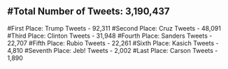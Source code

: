 #Total Number of Tweets: 3,190,437 
---
#First Place: Trump Tweets - 92,311
#Second Place: Cruz Tweets - 48,091
#Third Place: Clinton Tweets - 31,948
#Fourth Place: Sanders Tweets - 22,707
#Fifth Place: Rubio Tweets - 22,261
#Sixth Place: Kasich Tweets - 4,810
#Seventh Place: Jeb! Tweets - 2,002
#Last Place: Carson Tweets - 1,890
